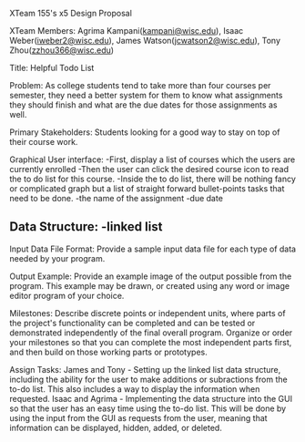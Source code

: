 XTeam 155's x5 Design Proposal 

XTeam Members: Agrima Kampani(kampani@wisc.edu), Isaac Weber(iweber2@wisc.edu), James Watson(jcwatson2@wisc.edu), Tony Zhou(zzhou366@wisc.edu)


Title: Helpful Todo List

Problem: As college students tend to take more than four courses per semester, they need a better system for them to know what assignments they should finish and what are the due dates for those assignments as well.

Primary Stakeholders: Students looking for a good way to stay on top of their course work. 

Graphical User interface:
-First, display a list of courses which the users are currently enrolled
-Then the user can click the desired course icon to read the to do list for this course.
-Inside the to do list, there will be nothing fancy or complicated graph but a list of straight forward bullet-points tasks that need to be done.
 -the name of the assignment
 -due date

Data Structure:
-linked list
----------------------------------------------------------------------------------------------------------------------------------------



Input Data File Format: Provide a sample input data file for each type of data needed by your program.


Output Example: Provide an example image of the output possible from the program.  This example may be drawn, or created using any word or image editor program of your choice.


Milestones: Describe discrete points or independent units, where parts of the project's functionality can be completed and can be tested or demonstrated independently of the final overall program.  Organize or order your milestones so that you can complete the most independent parts first, and then build on those working parts or prototypes.  

Assign Tasks: 
James and Tony - Setting up the linked list data structure, including the ability for the user to make additions or subractions from the to-do list. This also includes a way to display the information when requested.
Isaac and Agrima - Implementing the data structure into the GUI so that the user has an easy time using the to-do list. This will be done by using the input from the GUI as requests from the user, meaning that information can be displayed, hidden, added, or deleted.
